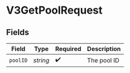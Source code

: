 # V3GetPoolRequest


## Fields

| Field              | Type               | Required           | Description        |
| ------------------ | ------------------ | ------------------ | ------------------ |
| `poolID`           | *string*           | :heavy_check_mark: | The pool ID        |